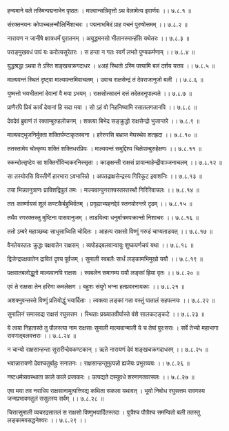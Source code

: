 हन्यमाने बले तस्मिन्पद्मनाभेन पृष्ठतः ।
माल्वान्सन्निवृत्तो ऽथ वेलामेत्य इवार्णवः ।। ७.८.१ ॥

संरक्तनयनः कोपाच्चलन्मौलिर्निशाचरः ।
पद्मनाभमिदं प्राह वचनं पुरुषोत्तमम् ।। ७.८.२ ॥

नारायण न जानीषे क्षात्रधर्मं पुरातनम् ।
अयुद्धमनसो भीतानस्मान्हंसि यथेतरः ।। ७.८.३ ॥

पराङ्मुखवधं पापं यः करोत्यसुरेतरः ।
स हन्ता न गतः स्वर्गं लभते पुण्यकर्मणाम् ।। ७.८.४ ॥

युद्धश्रद्धा ऽथवा ते ऽस्ति शङ्खचक्रगदाधर ।
 ४अहं स्थितो ऽस्मि पश्यामि बलं दर्शय यत्तव ।। ७.८.५ ॥

माल्यवन्तं स्थितं दृष्ट्वा माल्यवन्तमिवाचलम् ।
उवाच राक्षसेन्द्रं तं देवराजानुजो बली ।। ७.८.६ ॥

युष्मत्तो भयभीतानां देवानां वै मया ऽभयम् ।
राक्षसोत्सादनं दत्तं तदेतदनुपाल्यते ।। ७.८.७ ॥

प्राणैरपि प्रियं कार्यं देवानां हि सदा मया ।
सो ऽहं वो निहनिष्यामि रसातलगतानपि ।। ७.८.८ ॥

देवदेवं ब्रुवाणं तं रक्ताम्बुरुहलोचनम् ।
शक्त्या बिभेद सङ्क्रुद्धो राक्षसेन्द्रो भुजान्तरे ।। ७.८.९ ॥

माल्यवद्भुजनिर्मुक्ता शक्तिर्घण्टाकृतस्वना ।
हरेरुरसि बभ्राज मेघस्थेव शतह्रदा ।। ७.८.१० ॥

ततस्तामेव चोत्कृष्य शक्तिं शक्तिधरप्रियः ।
माल्यवन्तं समुद्दिश्य चिक्षेपाम्बुरुहेक्षणः ।। ७.८.११ ॥

स्कन्दोत्सृष्टेव सा शक्तिर्गोविन्दकरनिस्सृता ।
काङ्क्षन्ती राक्षसं प्रायान्माहेन्द्रीवाञ्जनाचलम् ।। ७.८.१२ ॥

सा तस्योरसि विस्तीर्णे हारभारा ऽवभासिते ।
अपतद्राक्षसेन्द्रस्य गिरिकूट इवाशनिः ।। ७.८.१३ ॥

तया भिन्नतनुत्राणः प्राविशद्विपुलं तमः ।
माल्यवान्पुनराश्वस्तस्तस्थौ गिरिरिवाचलः ।। ७.८.१४ ॥

ततः कार्ष्णायसं शूलं कण्टकैर्बहुभिर्वतम् ।
प्रगृह्याभ्यहनद्देवं स्तनयोरन्तरे दृढम् ।। ७.८.१५ ॥

तथैव रणरक्तस्तु मुष्टिना वासवानुजम् ।
ताडयित्वा धनुर्मात्रमपक्रान्तो निशाचरः ।। ७.८.१६ ॥

ततो ऽम्बरे महाञ्छब्दः साधुसाध्विति चोदितः ।
आहत्य राक्षसो विष्णुं गरुडं चाप्यताडयत् ।। ७.८.१७ ॥

वैनतेयस्ततः क्रुद्धः पक्षवातेन राक्षसम् ।
व्यपोहद्बलवान्वायुः शुष्कपर्णचयं यथा ।। ७.८.१८ ॥

द्विजेन्द्रपक्षवातेन द्रावितं दृश्य पूर्वजम् ।
सुमाली स्वबलैः सार्धं लङ्कामभिमुखो ययौ ।। ७.८.१९ ॥

पक्षवातबलोद्धूतो माल्यवानपि राक्षसः ।
स्वबलेन समागम्य ययौ लङ्कां ह्रिया वृतः ।। ७.८.२० ॥

एवं ते राक्षसा तेन हरिणा कमलेक्षण ।
बहुशः संयुगे भग्ना हतप्रवरनायकाः ।। ७.८.२१ ॥

अशक्नुवन्तस्ते विष्णुं प्रतियोद्धुं भयार्दिताः ।
त्यक्त्वा लङ्कां गता वस्तुं पातालं सहपत्नयः ।। ७.८.२२ ॥

सुमालिनं समासाद्य राक्षसं रघुसत्तम ।
स्थिताः प्रख्यातवीर्यास्ते वंशे सालकटङ्कटे ।। ७.८.२३ ॥

ये त्वया निहतास्ते तु पौलस्त्या नाम राक्षसाः सुमाली माल्यवान्माली ये च तेषां पुरःसराः ।
सर्वे तेभ्यो महाभागा रावणाद्बलवत्तराः ।। ७.८.२४ ॥

न चान्यो राक्षसान्हन्ता सुरारीन्देवकण्टकान् ।
ऋते नारायणं देवं शङ्खचक्रगदाधरम् ।। ७.८.२५ ॥

भवान्नारायणो देवश्चतुर्बाहुः सनातनः ।
राक्षसान्हन्तुमुत्पन्नो ह्यजेयः प्रभुरव्ययः ।। ७.८.२६ ॥

नष्टधर्मव्यवस्थाता काले काले प्रजाकरः ।
उत्पद्यते दस्युवधे शरणागतवत्सलः ।। ७.८.२७ ॥

एषा मया तव नराधिप राक्षसानामुत्पत्तिरद्य कथिता सकला यथावत् ।
भूयो निबोध रघुसत्तम रावणस्य जन्मप्रभावमतुलं ससुतस्य सर्वम् ।। ७.८.२८ ॥

चिरात्सुमाली व्यचरद्रसातलं स राक्षसो विष्णुभयार्दितस्तदा ।
पुत्रैश्च पौत्रैश्च समन्वितो बली ततस्तु लङ्कामवसद्धनेश्वरः ।। ७.८.२९ ।।

